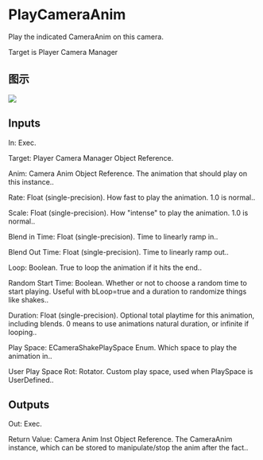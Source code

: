 # PlayCameraAnim

Play the indicated CameraAnim on this camera.

Target is Player Camera Manager

## 图示

![]($-20221218-18134163.png)

## Inputs

In: Exec.

Target: Player Camera Manager Object Reference.

Anim: Camera Anim Object Reference. The animation that should play on this instance..

Rate: Float (single-precision). How fast to play the animation. 1.0 is normal..

Scale: Float (single-precision). How "intense" to play the animation. 1.0 is normal..

Blend in Time: Float (single-precision). Time to linearly ramp in..

Blend Out Time: Float (single-precision). Time to linearly ramp out..

Loop: Boolean. True to loop the animation if it hits the end..

Random Start Time: Boolean. Whether or not to choose a random time to start playing. Useful with bLoop=true and a duration to randomize things like shakes..

Duration: Float (single-precision). Optional total playtime for this animation, including blends. 0 means to use animations natural duration, or infinite if looping..

Play Space: ECameraShakePlaySpace Enum. Which space to play the animation in..

User Play Space Rot: Rotator. Custom play space, used when PlaySpace is UserDefined..  

## Outputs

Out: Exec.

Return Value: Camera Anim Inst Object Reference. The CameraAnim instance, which can be stored to manipulate/stop the anim after the fact..

